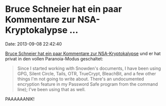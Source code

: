 Bruce Schneier hat ein paar Kommentare zur NSA-Kryptokalypse \...
=================================================================

Date: 2013-09-08 22:42:40

[Bruce Schneier hat ein paar Kommentare zur
NSA-Kryptokalypse](http://www.theguardian.com/world/2013/sep/05/nsa-how-to-remain-secure-surveillance)
und er hat privat in den vollen Paranoia-Modus geschaltet:

> Since I started working with Snowden\'s documents, I have been using
> GPG, Silent Circle, Tails, OTR, TrueCrypt, BleachBit, and a few other
> things I\'m not going to write about. There\'s an undocumented
> encryption feature in my Password Safe program from the command line);
> I\'ve been using that as well.

PAAAAAANIK!
